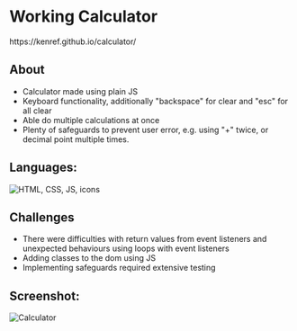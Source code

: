 <h1>Working Calculator</h1>
https://kenref.github.io/calculator/
<h2>About</h2>
<ul>
    <li>Calculator made using plain JS</li>
    <li>Keyboard functionality, additionally "backspace" for clear and "esc" for all clear</li>
    <li>Able do multiple calculations at once</li>
    <li>Plenty of safeguards to prevent user error, e.g. using "+" twice, or decimal point multiple times.</li>
</ul>
<h2>Languages:</h2>
<img src="https://skillicons.dev/icons?i=html,css,js" alt="HTML, CSS, JS, icons">
<h2>Challenges</h2>
<ul>
    <li>There were difficulties with return values from event listeners and unexpected behaviours using loops with event listeners</li>
    <li>Adding classes to the dom using JS</li>
    <li>Implementing safeguards required extensive testing</li>
</ul>
<h2>Screenshot:</h2>

![Calculator](https://github.com/Kenref/calculator/assets/107287396/8b799ddd-066a-4429-b5ab-1a18ef2ef124)
